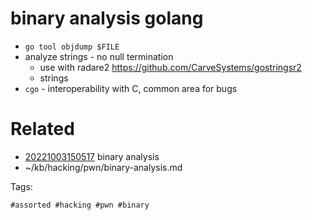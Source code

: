 # binary analysis golang
- `go tool objdump $FILE`
- analyze strings - no null termination
  - use with radare2 https://github.com/CarveSystems/gostringsr2
  - strings
- `cgo` - interoperability with C, common area for bugs

# Related

- [20221003150517](/zet/20221003150517/README.md) binary analysis
- ~/kb/hacking/pwn/binary-analysis.md

Tags:

    #assorted #hacking #pwn #binary
